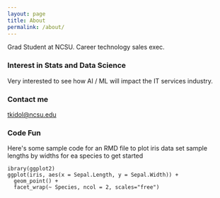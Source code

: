 ```yaml
---
layout: page
title: About
permalink: /about/
---
```


Grad Student at NCSU.  Career technology sales exec.

### Interest in Stats and Data Science

Very interested to see how AI / ML will impact the IT services industry.

### Contact me

[tkidol@ncsu.edu](mailto:tkidol@ncsu.edu)

### Code Fun
Here's some sample code for an RMD file to plot iris data set sample lengths by widths for ea species to get started

```{r, codefun, echo=TRUE}
ibrary(ggplot2)
ggplot(iris, aes(x = Sepal.Length, y = Sepal.Width)) + 
  geom_point() + 
  facet_wrap(~ Species, ncol = 2, scales="free")
```

